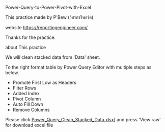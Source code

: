 Power-Query-to-Power-Pivot-with-Excel

This practice made by P'Bew (วิศรกรรีพอร์ต)

website https://reportingengineer.com/

Thanks for the practice.

about This practice

We will clean stacked data from 'Data' sheet.

To the right format table by Power Query Editor with multiple steps as below.
- Promote First Low as Headers
- Filter Rows
- Added Index
- Pivot Column
- Auto Fill Down
- Remove Columns

Please click [Power_Query_Clean_Stacked_Data.xlsx](https://github.com/tamakuku/data-science-bootcamp9/blob/c1e98bf7be12f631fe9e6bc641a848bfda912102/Portfolio-Project/Excel/Power%20Query%20for%20Clean%20Stacked%20Data/Power_Query_Clean_Stacked_Data.xlsx)] and press 'View raw' for download excel file